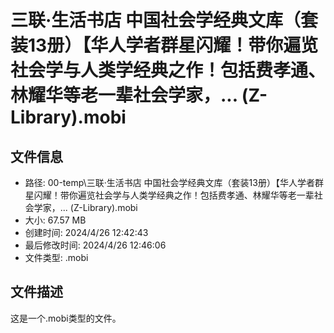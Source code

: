 ﻿# 三联·生活书店 中国社会学经典文库（套装13册）【华人学者群星闪耀！带你遍览社会学与人类学经典之作！包括费孝通、林耀华等老一辈社会学家，... (Z-Library).mobi

## 文件信息
- 路径: 00-temp\三联·生活书店 中国社会学经典文库（套装13册）【华人学者群星闪耀！带你遍览社会学与人类学经典之作！包括费孝通、林耀华等老一辈社会学家，... (Z-Library).mobi
- 大小: 67.57 MB
- 创建时间: 2024/4/26 12:42:43
- 最后修改时间: 2024/4/26 12:46:06
- 文件类型: .mobi

## 文件描述
这是一个.mobi类型的文件。

